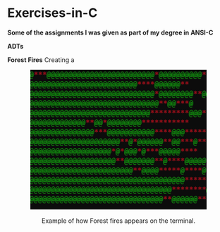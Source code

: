 # Exercises-in-C
<b>Some of the assignments I was given as part of my degree in ANSI-C</b>

<b>ADTs</b>

<b>Forest Fires</b>
Creating a 

<p align="center">
  <img src="images/fire.gif" width="400" alt="Forest fire gif"/>
</p>

<p align="center">
  Example of how Forest fires appears on the terminal.
</p>


